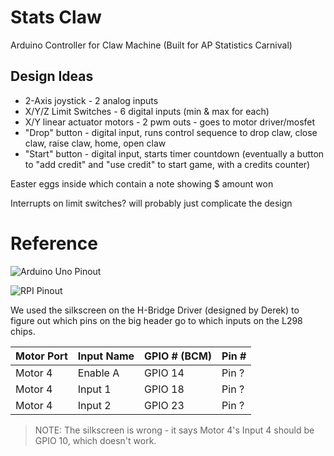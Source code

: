 # Stats Claw

Arduino Controller for Claw Machine (Built for AP Statistics Carnival)

## Design Ideas

- 2-Axis joystick - 2 analog inputs
- X/Y/Z Limit Switches - 6 digital inputs (min & max for each)
- X/Y linear actuator motors - 2 pwm outs - goes to motor driver/mosfet
- "Drop" button - digital input, runs control sequence to drop claw, close claw, raise claw, home, open claw
- "Start" button - digital input, starts timer countdown (eventually a button to "add credit" and "use credit" to start game, with a credits counter)

Easter eggs inside which contain a note showing $ amount won

Interrupts on limit switches? will probably just complicate the design

# Reference

![Arduino Uno Pinout](http://www.pighixxx.com/test/wp-content/uploads/2017/05/uno.png)

![RPI Pinout](http://raspi.tv/wp-content/uploads/2015/11/Pi-Zero-Portsplus_1500.jpg)

We used the silkscreen on the H-Bridge Driver (designed by Derek) to figure out which pins on the big header go to which inputs on the L298 chips. 

|Motor Port|Input Name|GPIO # (BCM)|Pin #|
|----------|----------|------------|-----|
|Motor 4|Enable A|GPIO 14|Pin ?|
|Motor 4|Input 1|GPIO 18|Pin ?|
|Motor 4|Input 2|GPIO 23|Pin ?|

> NOTE: The silkscreen is wrong - it says Motor 4's Input 4 should be GPIO 10, which doesn't work.
